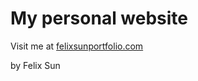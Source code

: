 # My personal website

Visit me at [felixsunportfolio.com](http://felixsunportfolio.com/)

by Felix Sun